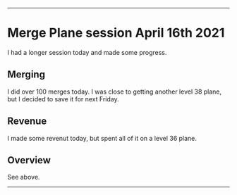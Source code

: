 
***

# Merge Plane session April 16th 2021

I had a longer session today and made some progress.

## Merging

I did over 100 merges today. I was close to getting another level 38 plane, but I decided to save it for next Friday.

## Revenue

I made some revenut today, but spent all of it on a level 36 plane.

## Overview

See above.

***
